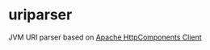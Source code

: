 # uriparser

JVM URI parser based on [Apache HttpComponents Client](https://github.com/apache/httpcomponents-client)
